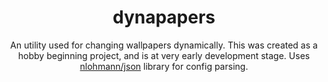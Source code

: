 <div align="center">

# dynapapers

An utility used for changing wallpapers dynamically. This was created as a hobby beginning project, and is at very early development stage. Uses [nlohmann/json](https://github.com/nlohmann/json) library for config parsing.


</div>
